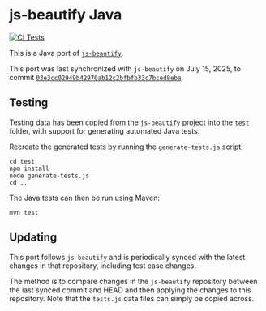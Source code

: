 # js-beautify Java

[![CI Tests](https://github.com/beautifier/js-beautify-java/actions/workflows/github-actions-build.yml/badge.svg)](https://github.com/beautifier/js-beautify-java/actions/workflows/github-actions-build.yml)

This is a Java port of [`js-beautify`](https://github.com/beautifier/js-beautify).

This port was last synchronized with `js-beautify` on July 15, 2025, to commit [`03e3cc02949b42970ab12c2bfbfb33c7bced8eba`](https://github.com/beautifier/js-beautify/commit/03e3cc02949b42970ab12c2bfbfb33c7bced8eba).

## Testing

Testing data has been copied from the `js-beautify` project into the [`test`](./test) folder,
with support for generating automated Java tests.

Recreate the generated tests by running the `generate-tests.js` script:

```shell
cd test
npm install
node generate-tests.js
cd ..
```

The Java tests can then be run using Maven:

```shell
mvn test
```

## Updating

This port follows `js-beautify` and is periodically synced with the latest changes in that repository, including
test case changes.

The method is to compare changes in the `js-beautify` repository between the last synced commit and HEAD and then applying the
changes to this repository. Note that the `tests.js` data files can simply be copied across.
